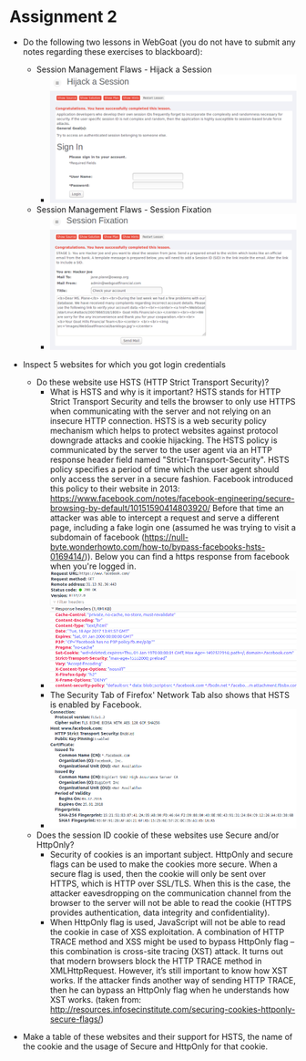 # Assignment 2

* Do the following two lessons in WebGoat (you do not have to submit any notes regarding these exercises to blackboard):

	* Session Management Flaws - Hijack a Session
		* ![HijackASession](img/hijack_a_session_screen.PNG)
	* Session Management Flaws - Session Fixation
		* ![SessionFixation](img/session_fixation_screen.PNG)

* Inspect 5 websites for which you got login credentials
	* Do these website use HSTS (HTTP Strict Transport Security)?
		* What is HSTS and why is it important? HSTS stands for HTTP Strict Transport Security and tells the browser to only use HTTPS when communicating with the server and not relying on an insecure HTTP connection. HSTS is a web security policy mechanism which helps to protect websites against protocol downgrade attacks and cookie hijacking. The HSTS policy is communicated by the server to the user agent via an HTTP response header field named "Strict-Transport-Security". HSTS policy specifies a period of time which the user agent should only access the server in a secure fashion. Facebook introduced this policy to their website in 2013: https://www.facebook.com/notes/facebook-engineering/secure-browsing-by-default/10151590414803920/ Before that time an attacker was able to intercept a request and serve a different page, including a fake login one (assumed he was trying to visit a subdomain of facebook (https://null-byte.wonderhowto.com/how-to/bypass-facebooks-hsts-0169414/)). Below you can find a https response from facebook when you're logged in.
		* ![FacebookHSTS](img/facebook_hsts.PNG)
		* The Security Tab of Firefox' Network Tab also shows that HSTS is enabled by Facebook.
		* ![FacebookSecurity](img/facebook_security.PNG)
	* Does the session ID cookie of these websites use Secure and/or HttpOnly?
		* Security of cookies is an important subject. HttpOnly and secure flags can be used to make the cookies more secure. When a secure flag is used, then the cookie will only be sent over HTTPS, which is HTTP over SSL/TLS. When this is the case, the attacker eavesdropping on the communication channel from the browser to the server will not be able to read the cookie (HTTPS provides authentication, data integrity and confidentiality). 
		* When HttpOnly flag is used, JavaScript will not be able to read the cookie in case of XSS exploitation. A combination of HTTP TRACE method and XSS might be used to bypass HttpOnly flag – this combination is cross-site tracing (XST) attack. It turns out that modern browsers block the HTTP TRACE method in XMLHttpRequest. However, it’s still important to know how XST works. If the attacker finds another way of sending HTTP TRACE, then he can bypass an HttpOnly flag when he understands how XST works. (taken from: http://resources.infosecinstitute.com/securing-cookies-httponly-secure-flags/)

* Make a table of these websites and their support for HSTS, the name of the cookie and the usage of Secure and HttpOnly for that cookie.




	